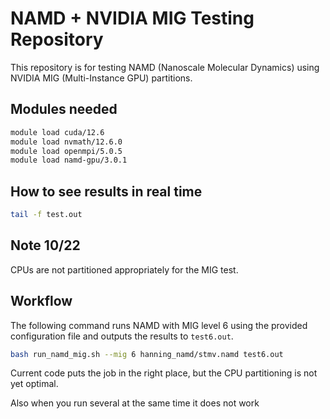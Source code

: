 # NAMD + NVIDIA MIG Testing Repository

This repository is for testing NAMD (Nanoscale Molecular Dynamics) using NVIDIA MIG (Multi-Instance GPU) partitions.

## Modules needed

```bash
module load cuda/12.6
module load nvmath/12.6.0
module load openmpi/5.0.5
module load namd-gpu/3.0.1
```

## How to see results in real time

```bash
tail -f test.out
```

## Note 10/22

CPUs are not partitioned appropriately for the MIG test.

## Workflow

The following command runs NAMD with MIG level 6 using the provided configuration file and outputs the results to `test6.out`.

```bash
bash run_namd_mig.sh --mig 6 hanning_namd/stmv.namd test6.out
```

Current code puts the job in the right place, but the CPU partitioning is not yet optimal.

Also when you run several at the same time it does not work
